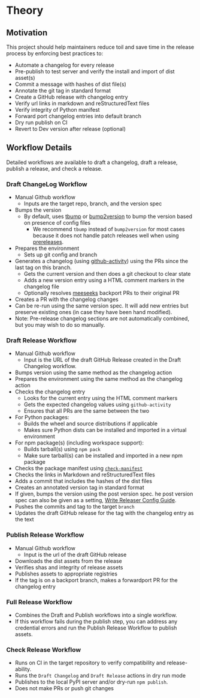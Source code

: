 # Theory

## Motivation

This project should help maintainers reduce toil and save time in the release process by enforcing best practices to:

- Automate a changelog for every release
- Pre-publish to test server and verify the install and import of dist asset(s)
- Commit a message with hashes of dist file(s)
- Annotate the git tag in standard format
- Create a GitHub release with changelog entry
- Verify url links in markdown and reStructuredText files
- Verify integrity of Python manifest
- Forward port changelog entries into default branch
- Dry run publish on CI
- Revert to Dev version after release (optional)

## Workflow Details

Detailed workflows are available to draft a changelog, draft a release, publish a release, and check a release.

### Draft ChangeLog Workflow

- Manual Github workflow
  - Inputs are the target repo, branch, and the version spec
- Bumps the version
  - By default, uses [tbump](https://github.com/tankerhq/tbump) or [bump2version](https://github.com/c4urself/bump2version) to bump the version based on presence of config files
    - We recommend `tbump` instead of `bump2version` for most cases because it does not handle patch releases well when using [prereleases](https://github.com/c4urself/bump2version/issues/190).
- Prepares the environment
  - Sets up git config and branch
- Generates a changelog (using [github-activity](https://github.com/executablebooks/github-activity)) using the PRs since the last tag on this branch.
  - Gets the current version and then does a git checkout to clear state
  - Adds a new version entry using a HTML comment markers in the changelog file
  - Optionally resolves [meeseeks](https://github.com/MeeseeksBox/MeeseeksDev) backport PRs to their original PR
- Creates a PR with the changelog changes
- Can be re-run using the same version spec. It will add new entries but preserve existing ones (in case they have been hand modified).
- Note: Pre-release changelog sections are not automatically combined,
  but you may wish to do so manually.

### Draft Release Workflow

- Manual Github workflow
  - Input is the URL of the draft GitHub Release created in the Draft Changelog
    workflow.
- Bumps version using the same method as the changelog action
- Prepares the environment using the same method as the changelog action
- Checks the changelog entry
  - Looks for the current entry using the HTML comment markers
  - Gets the expected changelog values using `github-activity`
  - Ensures that all PRs are the same between the two
- For Python packages:
  - Builds the wheel and source distributions if applicable
  - Makes sure Python dists can be installed and imported in a virtual environment
- For npm package(s) (including workspace support):
  - Builds tarball(s) using `npm pack`
  - Make sure tarball(s) can be installed and imported in a new npm package
- Checks the package manifest using [`check-manifest`](https://github.com/mgedmin/check-manifest)
- Checks the links in Markdown and reStructuredText files
- Adds a commit that includes the hashes of the dist files
- Creates an annotated version tag in standard format
- If given, bumps the version using the post version spec. he post version
  spec can also be given as a setting, [Write Releaser Config Guide](../how_to_guides/write_config.html#automatic-dev-versions).
- Pushes the commits and tag to the target `branch`
- Updates the draft GitHub release for the tag with the changelog entry as the text

### Publish Release Workflow

- Manual Github workflow
  - Input is the url of the draft GitHub release
- Downloads the dist assets from the release
- Verifies shas and integrity of release assets
- Publishes assets to appropriate registries
- If the tag is on a backport branch, makes a forwardport PR for the changelog entry

### Full Release Workflow

- Combines the Draft and Publish workflows into a single workflow.
- If this workflow fails during the publish step, you can address any
  credential errors and run the Publish Release Workflow to publish assets.

### Check Release Workflow

- Runs on CI in the target repository to verify compatibility and release-ability.
- Runs the `Draft Changelog` and `Draft Release` actions in dry run mode
- Publishes to the local PyPI server and/or dry-run `npm publish`.
- Does not make PRs or push git changes
